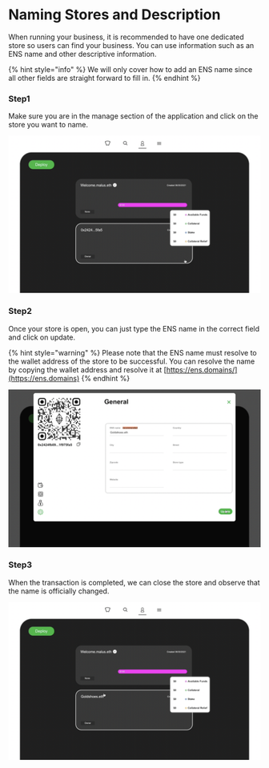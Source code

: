# Naming Stores and Description

When running your business, it is recommended to have one dedicated store so users can find your business. You can use information such as an ENS name and other descriptive information. 

{% hint style="info" %}
We will only cover how to add an ENS name since all other fields are straight forward to fill in. 
{% endhint %}



### Step1

Make sure you are in the manage section of the application and click on the store you want to name.

![](<.gitbook/assets/Step1 (1).png>)



### Step2

Once your store is open, you can just type the ENS name in the correct field and click on update.

{% hint style="warning" %}
Please note that the ENS name must resolve to the wallet address of the store to be successful. You can resolve the name by copying the wallet address and resolve it at [https://ens.domains/](https://ens.domains)
{% endhint %}

![](.gitbook/assets/Step2.png)



### Step3

When the transaction is completed, we can close the store and observe that the name is officially changed.

![](.gitbook/assets/Step3.png)

